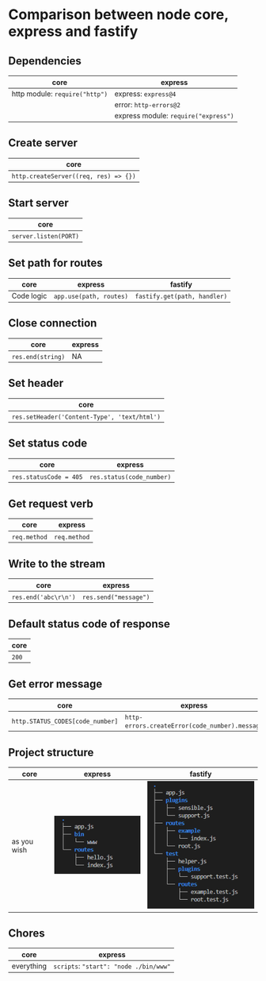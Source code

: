 # Comparison between node core, express and fastify

## Dependencies

| core | express
|---| --- |
|http module: `require("http")`| express: `express@4` |
| | error: `http-errors@2` |
| | express module: `require("express")` |

## Create server

core |
--- |
`http.createServer((req, res) => {})` |

## Start server

core |
--- |
`server.listen(PORT)` |

## Set path for routes

core | express | fastify
--- | --- | ---
Code logic | `app.use(path, routes)` | `fastify.get(path, handler)`

## Close connection

core | express |
--- | --- |
`res.end(string)`| NA |

## Set header

core |
--- |
`res.setHeader('Content-Type', 'text/html')` |

## Set status code

core | express |
--- | --- |
`res.statusCode = 405` | `res.status(code_number)` |

## Get request verb

core | express |
--- | --- |
`req.method` | `req.method` |

## Write to the stream

core | express |
--- | --- |
`res.end('abc\r\n')` | `res.send("message")` |

## Default status code of response

core |
--- |
`200` |

## Get error message

core | express |
--- | --- |
`http.STATUS_CODES[code_number]` | `http-errors.createError(code_number).message` |

## Project structure

core | express | fastify |
--- | --- | --- |
as you wish | ![](../images/structureOfExpress.png) | ![](../images/structureOfFastify.png) |

## Chores

core | express |
--- | --- |
everything | `scripts`: `"start": "node ./bin/www"` |